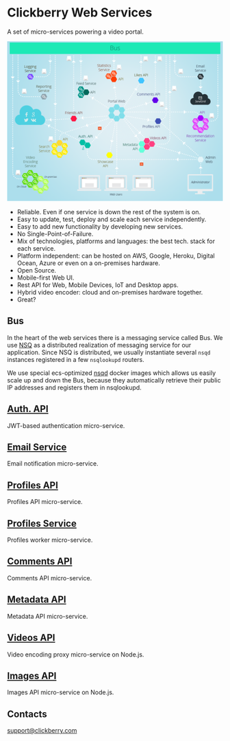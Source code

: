 # Clickberry Web Services
A set of micro-services powering a video portal.

![](assets/Architecture.png?raw=true)

* Reliable. Even if one service is down the rest of the system is on.
* Easy to update, test, deploy and scale each service independently.
* Easy to add new functionality by developing new services.
* No Single-Point-of-Failure.
* Mix of technologies, platforms and languages: the best tech. stack for each service.
* Platform independent: can be hosted on AWS, Google, Heroku, Digital Ocean, Azure or even on a on-premises hardware.
* Open Source.
* Mobile-first Web UI.
* Rest API for Web, Mobile Devices, IoT and Desktop apps.
* Hybrid video encoder: cloud and on-premises hardware together.
* Great?

## Bus
In the heart of the web services there is a messaging service called Bus. We use [NSQ](http://nsq.io) as a distributed realization of messaging service for our application. Since NSQ is distributed, we usually instantiate several `nsqd` instances registered in a few `nsqlookupd` routers. 

We use special ecs-optimized [nsqd](//github.com/clickberry/nsqd-ecs) docker images which allows us easily scale up and down the Bus, because they automatically retrieve their public IP addresses and registers them in nsqlookupd.

## [Auth. API](//github.com/clickberry/auth-api-nodejs)
JWT-based authentication micro-service.

## [Email Service](//github.com/clickberry/email-service-python)
Email notification micro-service.

## [Profiles API](//github.com/clickberry/profiles-api-nodejs)
Profiles API micro-service.

## [Profiles Service](//github.com/clickberry/profiles-service-nodejs)
Profiles worker micro-service.

## [Comments API](//github.com/clickberry/comments-api-nodejs)
Comments API micro-service.

## [Metadata API](//github.com/clickberry/metadata-api-nodejs)
Metadata API micro-service.

## [Videos API](//github.com/clickberry/videos-api-nodejs)
Video encoding proxy micro-service on Node.js.

## [Images API](//github.com/clickberry/images-api-nodejs)
Images API micro-service on Node.js.

## Contacts
support@clickberry.com

